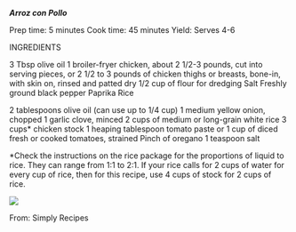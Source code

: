 ***Arroz con Pollo***

Prep time: 5 minutes
Cook time: 45 minutes
Yield: Serves 4-6

INGREDIENTS

3 Tbsp olive oil
1 broiler-fryer chicken, about 2 1/2-3 pounds, cut into serving pieces, or 2 1/2 to 3 pounds of chicken thighs or breasts, bone-in, with skin on, rinsed and patted dry
1/2 cup of flour for dredging
Salt
Freshly ground black pepper
Paprika
Rice

2 tablespoons olive oil (can use up to 1/4 cup)
1 medium yellow onion, chopped
1 garlic clove, minced
2 cups of medium or long-grain white rice
3 cups* chicken stock
1 heaping tablespoon tomato paste or 1 cup of diced fresh or cooked tomatoes, strained
Pinch of oregano
1 teaspoon salt

*Check the instructions on the rice package for the proportions of liquid to rice. They can range from 1:1 to 2:1. If your rice calls for 2 cups of water for every cup of rice, then for this recipe, use 4 cups of stock for 2 cups of rice.

![](https://i.imgur.com/nQo7t9N.png)

From: Simply Recipes

